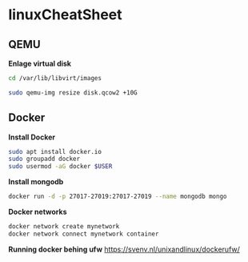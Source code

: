 # linuxCheatSheet


## QEMU

**Enlage virtual disk**
```bash
cd /var/lib/libvirt/images

sudo qemu-img resize disk.qcow2 +10G
```

## Docker

**Install Docker**
```bash
sudo apt install docker.io
sudo groupadd docker
sudo usermod -aG docker $USER
```

**Install mongodb**
```bash
docker run -d -p 27017-27019:27017-27019 --name mongodb mongo
```

**Docker networks**
```bash
docker network create mynetwork
docker network connect mynetwork container
```
**Running docker behing ufw**
https://svenv.nl/unixandlinux/dockerufw/
